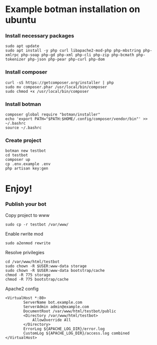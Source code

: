# Example botman installation on ubuntu

### Install necessary packages
```
sudo apt update
sudo apt install -y php curl libapache2-mod-php php-mbstring php-xmlrpc php-soap php-gd php-xml php-cli php-zip php-bcmath php-tokenizer php-json php-pear php-curl php-dom
```
### Install composer
```
curl -sS https://getcomposer.org/installer | php
sudo mv composer.phar /usr/local/bin/composer
sudo chmod +x /usr/local/bin/composer
```
### Install botman
```
composer global require "botman/installer"
echo 'export PATH="$PATH:$HOME/.config/composer/vendor/bin"' >> ~/.bashrc
source ~/.bashrc
```
### Create project
```
botman new testbot
cd testbot
composer up
cp .env.example .env
php artisan key:gen
```
# Enjoy!

### Publish your bot
<p> Copy project to www
  
`sudo cp -r testbot /var/www/`

<p> Enable rwrite mod
  
`sudo a2enmod rewrite`
  
<p> Resolve privilegies
  
```
cd /var/www/html/testbot
sudo chown -R $USER:www-data storage
sudo chown -R $USER:www-data bootstrap/cache
chmod -R 775 storage
chmod -R 775 bootstrap/cache
```
<p> Apache2 config
        
```
<VirtualHost *:80>
        ServerName bot.example.com
        ServerAdmin admin@example.com
        DocumentRoot /var/www/html/testbot/public
        <Directory /var/www/html/testbot>
            AllowOverride All
        </Directory>
        ErrorLog ${APACHE_LOG_DIR}/error.log
        CustomLog ${APACHE_LOG_DIR}/access.log combined
</VirtualHost>
```
